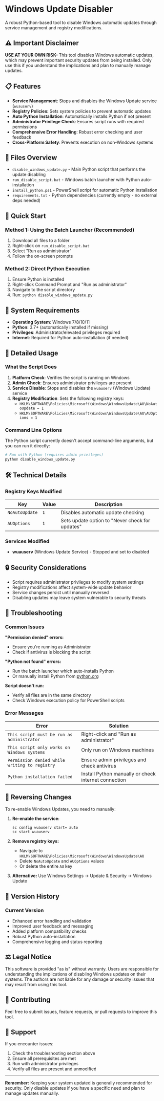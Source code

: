 # Windows Update Disabler

A robust Python-based tool to disable Windows automatic updates through service management and registry modifications.

## ⚠️ Important Disclaimer

**USE AT YOUR OWN RISK:** This tool disables Windows automatic updates, which may prevent important security updates from being installed. Only use this if you understand the implications and plan to manually manage updates.

## 📋 Features

- **Service Management**: Stops and disables the Windows Update service (`wuauserv`)
- **Registry Policies**: Sets system policies to prevent automatic updates
- **Auto Python Installation**: Automatically installs Python if not present
- **Administrator Privilege Check**: Ensures script runs with required permissions
- **Comprehensive Error Handling**: Robust error checking and user feedback
- **Cross-Platform Safety**: Prevents execution on non-Windows systems

## 📁 Files Overview

- `disable_windows_update.py` - Main Python script that performs the update disabling
- `run_disable_script.bat` - Windows batch launcher with Python auto-installation
- `install_python.ps1` - PowerShell script for automatic Python installation
- `requirements.txt` - Python dependencies (currently empty - no external deps needed)

## 🚀 Quick Start

### Method 1: Using the Batch Launcher (Recommended)
1. Download all files to a folder
2. Right-click on `run_disable_script.bat`
3. Select "Run as administrator"
4. Follow the on-screen prompts

### Method 2: Direct Python Execution
1. Ensure Python is installed
2. Right-click Command Prompt and "Run as administrator"
3. Navigate to the script directory
4. Run: `python disable_windows_update.py`

## 🔧 System Requirements

- **Operating System**: Windows 7/8/10/11
- **Python**: 3.7+ (automatically installed if missing)
- **Privileges**: Administrator/elevated privileges required
- **Internet**: Required for Python auto-installation (if needed)

## 📖 Detailed Usage

### What the Script Does

1. **Platform Check**: Verifies the script is running on Windows
2. **Admin Check**: Ensures administrator privileges are present
3. **Service Disable**: Stops and disables the `wuauserv` (Windows Update) service
4. **Registry Modification**: Sets the following registry keys:
   - `HKLM\SOFTWARE\Policies\Microsoft\Windows\WindowsUpdate\AU\NoAutoUpdate = 1`
   - `HKLM\SOFTWARE\Policies\Microsoft\Windows\WindowsUpdate\AU\AUOptions = 1`

### Command Line Options

The Python script currently doesn't accept command-line arguments, but you can run it directly:

```bash
# Run with Python (requires admin privileges)
python disable_windows_update.py
```

## 🛠️ Technical Details

### Registry Keys Modified

| Key | Value | Description |
|-----|-------|-------------|
| `NoAutoUpdate` | `1` | Disables automatic update checking |
| `AUOptions` | `1` | Sets update option to "Never check for updates" |

### Services Modified

- **wuauserv** (Windows Update Service) - Stopped and set to disabled

## 🔒 Security Considerations

- Script requires administrator privileges to modify system settings
- Registry modifications affect system-wide update behavior
- Service changes persist until manually reversed
- Disabling updates may leave system vulnerable to security threats

## 🐛 Troubleshooting

### Common Issues

**"Permission denied" errors:**
- Ensure you're running as Administrator
- Check if antivirus is blocking the script

**"Python not found" errors:**
- Run the batch launcher which auto-installs Python
- Or manually install Python from [python.org](https://www.python.org)

**Script doesn't run:**
- Verify all files are in the same directory
- Check Windows execution policy for PowerShell scripts

### Error Messages

| Error | Solution |
|-------|----------|
| `This script must be run as administrator` | Right-click and "Run as administrator" |
| `This script only works on Windows systems` | Only run on Windows machines |
| `Permission denied while writing to registry` | Ensure admin privileges and check antivirus |
| `Python installation failed` | Install Python manually or check internet connection |

## 🔄 Reversing Changes

To re-enable Windows Updates, you need to manually:

1. **Re-enable the service:**
   ```cmd
   sc config wuauserv start= auto
   sc start wuauserv
   ```

2. **Remove registry keys:**
   - Navigate to `HKLM\SOFTWARE\Policies\Microsoft\Windows\WindowsUpdate\AU`
   - Delete `NoAutoUpdate` and `AUOptions` values
   - Or delete the entire `AU` key

3. **Alternative:** Use Windows Settings → Update & Security → Windows Update

## 📝 Version History

### Current Version
- Enhanced error handling and validation
- Improved user feedback and messaging
- Added platform compatibility checks
- Robust Python auto-installation
- Comprehensive logging and status reporting

## ⚖️ Legal Notice

This software is provided "as is" without warranty. Users are responsible for understanding the implications of disabling Windows updates on their systems. The authors are not liable for any damage or security issues that may result from using this tool.

## 🤝 Contributing

Feel free to submit issues, feature requests, or pull requests to improve this tool.

## 📧 Support

If you encounter issues:
1. Check the troubleshooting section above
2. Ensure all prerequisites are met
3. Run with administrator privileges
4. Verify all files are present and unmodified

---

**Remember:** Keeping your system updated is generally recommended for security. Only disable updates if you have a specific need and plan to manage updates manually.